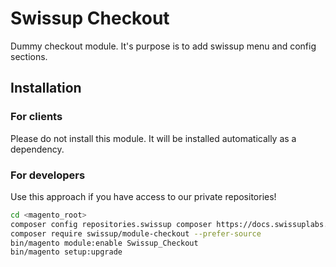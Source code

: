 # Swissup Checkout

Dummy checkout module. It's purpose is to add swissup menu and config sections.

## Installation

### For clients

Please do not install this module. It will be installed automatically as a dependency.

### For developers

Use this approach if you have access to our private repositories!

```bash
cd <magento_root>
composer config repositories.swissup composer https://docs.swissuplabs.com/packages/
composer require swissup/module-checkout --prefer-source
bin/magento module:enable Swissup_Checkout
bin/magento setup:upgrade
```
